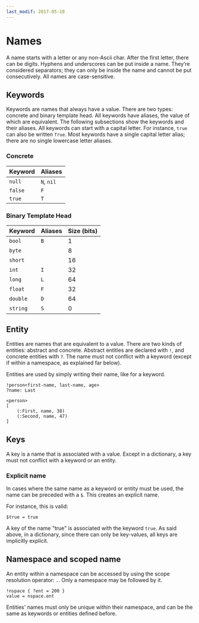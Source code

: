 ```yaml
---
last_modif: 2017-05-10
---
```

# Names

A name starts with a letter or any non-Ascii char. After the first letter, there
can be digits. Hyphens and underscores can be put inside a name. They’re
considered separators; they can only be inside the name and cannot be put
consecutively. All names are case-sensitive.

## Keywords

Keywords are names that always have a value. There are two types: concrete and
binary template head. All keywords have aliases, the value of which are
equivalent. The following subsections show the keywords and their aliases.
All keywords can start with a capital letter. For instance, `true` can also be
written `True`. Most keywords have a single capital letter alias; there are no
single lowercase letter aliases.

### Concrete

| Keyword | Aliases    |
| ------- | ---------- |
| `null`  | `N`, `nil` |
| `false` | `F`        |
| `true`  | `T`        |

### Binary Template Head

| Keyword | Aliases | Size (bits) |
| ------- | ------- | ----------- |
| `bool`  | `B`     | 1  |
| `byte`  |         | 8  |
| `short` |         | 16 |
| `int`   | `I`     | 32 |
| `long`  | `L`     | 64 |
| `float` | `F`     | 32 |
| `double`| `D`     | 64 |
| `string`| `S`     | 0  |

## Entity

Entities are names that are equivalent to a value. There are two kinds of
entities: abstract and concrete. Abstract entities are declared with `!`, and
concrete entities with `?`. The name must not conflict with a keyword (except if
within a namespace, as explained far below).

Entities are used by simply writing their name, like for a keyword.

```websson
!person<first-name, last-name, age>
?name: Last

<person>
[
	(:First, name, 38)
	(:Second, name, 47)
]
```

## Keys

A key is a name that is associated with a value. Except in a dictionary, a key
must not conflict with a keyword or an entity.

### Explicit name

In cases where the same name as a keyword or entity must be used, the name can
be preceded with a `$`. This creates an explicit name.

For instance, this is valid:
```websson
$true = true
```

A key of the name "true" is associated with the keyword `true`. As said above,
in a dictionary, since there can only be key-values, all keys are implicitly
explicit.

## Namespace and scoped name

An entity within a namespace can be accessed by using the scope resolution
operator: `.`. Only a namespace may be followed by it.

```websson
!nspace { ?ent = 200 }
value = nspace.ent
```

Entities' names must only be unique within their namespace, and can be the same
as keywords or entities defined before.
